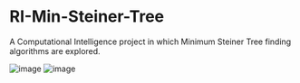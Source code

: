 # RI-Min-Steiner-Tree
A Computational Intelligence project in which Minimum Steiner Tree finding algorithms are explored.

![image](https://user-images.githubusercontent.com/56790327/218252667-1ac46768-fd1e-46ad-9cce-63f51860b3fe.png)
![image](https://user-images.githubusercontent.com/56790327/218252695-604260fe-9be7-4098-9c1c-0742144c296e.png)
